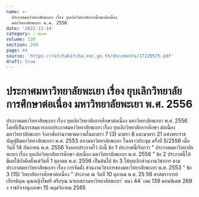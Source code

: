```yaml
---
name: >-
  ประกาศมหาวิทยาลัยพะเยา เรื่อง ยุบเลิกวิทยาลัยการศึกษาต่อเนื่อง
  มหาวิทยาลัยพะเยา พ.ศ. 2556
date: '2022-11-14'
category: ง พิเศษ
volume: 139
section: 269
page: 44
source: 'https://ratchakitcha.soc.go.th/documents/17229575.pdf'
draft: true
---
```


# ประกาศมหาวิทยาลัยพะเยา เรื่อง ยุบเลิกวิทยาลัยการศึกษาต่อเนื่อง มหาวิทยาลัยพะเยา พ.ศ. 2556

ประกาศมหาวิทยาลัยพะเยา เรื่อง ยุบเลิกวิทยาลัยการศึกษาต่อเนื่อง มหาวิทยาลัยพะเยา พ.ศ. 2556 โดยที่เป็นการสมควรออกประกาศมหาวิทยาลัยพะเยา เรื่อง ยุบเลิกวิทยาลัยการศึกษา ต่อเนื่อง มหาวิทยาลัยพะเยา จึงอาศัยอำนาจตามความในมาตรา 7 (3) มาตรา 8 และมาตรา 21 แห่งพระราชบัญญัติมหาวิทยาลัยพะเยา พ.ศ. 2553 สภามหาวิทยาลัยพะเยา ในคราวประชุม ครั้งที่ 5/2556 เมื่อวันที่ 14 กันยายน พ.ศ. 2556 จึงออกประกาศไว้ ดังนี้ ข้อ 1 ประกาศนี้เรียกว่า “ ประกาศมหาวิทยาลัยพะเยา เรื่อง ยุบเลิกวิทยาลัยการศึกษา ต่อเนื่อง มหาวิทยาลัยพะเยา พ.ศ. 2556 ” ข้อ 2 ประกาศนี้ให้มีผลใช้บังคับตั้งแต่วันที่ 1 ตุลาคม พ.ศ. 2556 เป็นต้นไป ข้อ 3 ให้ยุบเลิกส่วนงานวิชาการ ตามประกาศมหาวิทยาลัยพะเยา เรื่อง การจัดตั้ง ส่วนงานวิชาการของมหาวิทยาลัยพะเยา พ.ศ. 2553 “ ข้อ 3 (15) วิทยาลัยการศึกษาต่อเนื่อง ” ประกาศ ณ วันที่ 10 ตุลาคม พ.ศ. 25 56 ศาสตราจารย์เกียรติคุณ คุณหญิงไขศรี ศรีอรุณ นายกสภามหาวิทยาลัยพะเยา ้ หนา 44 ่ เลม 139 ตอนพิเศษ 269 ง ราชกิจจานุเบกษา 15 พฤศจิกายน 2565
